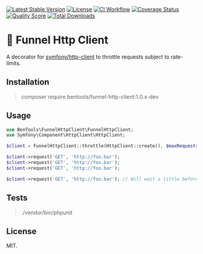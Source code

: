 [![Latest Stable Version](https://poser.pugx.org/bentools/funnel-http-client/v/stable)](https://packagist.org/packages/bentools/funnel-http-client)
[![License](https://poser.pugx.org/bentools/funnel-http-client/license)](https://packagist.org/packages/bentools/funnel-http-client)
[![CI Workflow](https://github.com/bpolaszek/funnel-http-client/actions/workflows/ci-workflow.yml/badge.svg)](https://github.com/bpolaszek/funnel-http-client/actions/workflows/ci-workflow.yml)
[![Coverage Status](https://coveralls.io/repos/github/bpolaszek/funnel-http-client/badge.svg?branch=master)](https://coveralls.io/github/bpolaszek/funnel-http-client?branch=master)
[![Quality Score](https://img.shields.io/scrutinizer/g/bpolaszek/funnel-http-client.svg?style=flat-square)](https://scrutinizer-ci.com/g/bpolaszek/funnel-http-client)
[![Total Downloads](https://poser.pugx.org/bentools/funnel-http-client/downloads)](https://packagist.org/packages/bentools/funnel-http-client)

# :vertical_traffic_light: Funnel Http Client

A decorator for [symfony/http-client](https://symfony.com/doc/current/components/http_client.html) to throttle requests subject to rate-limits.

## Installation

> composer require bentools/funnel-http-client:1.0.x-dev

## Usage

```php
use BenTools\FunnelHttpClient\FunnelHttpClient;
use Symfony\Component\HttpClient\HttpClient;

$client = FunnelHttpClient::throttle(HttpClient::create(), $maxRequests = 3, $timeWindow = 5);

$client->request('GET', 'http://foo.bar');
$client->request('GET', 'http://foo.bar');
$client->request('GET', 'http://foo.bar');

$client->request('GET', 'http://foo.bar'); // Will wait a little before being actually triggered
```

## Tests

> ./vendor/bin/phpunit

## License

MIT.

